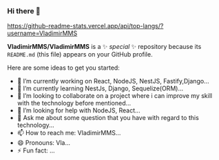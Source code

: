 ### Hi there 👋
https://github-readme-stats.vercel.app/api/top-langs/?username=VladimirMMS

**VladimirMMS/VladimirMMS** is a ✨ _special_ ✨ repository because its `README.md` (this file) appears on your GitHub profile.

Here are some ideas to get you started:

- 🔭 I’m currently working on React, NodeJS, NestJS, Fastify,Django...
- 🌱 I’m currently learning NestJs, Django, Sequelize(ORM)...
- 👯 I’m looking to collaborate on a project where i can improve my skill with the technology before mentioned...
- 🤔 I’m looking for help with NodeJS, React...
- 💬 Ask me about some question that you have with regard to this technology...
- 📫 How to reach me: VladimirMMS...
- 😄 Pronouns: Vla...
- ⚡ Fun fact: ...

